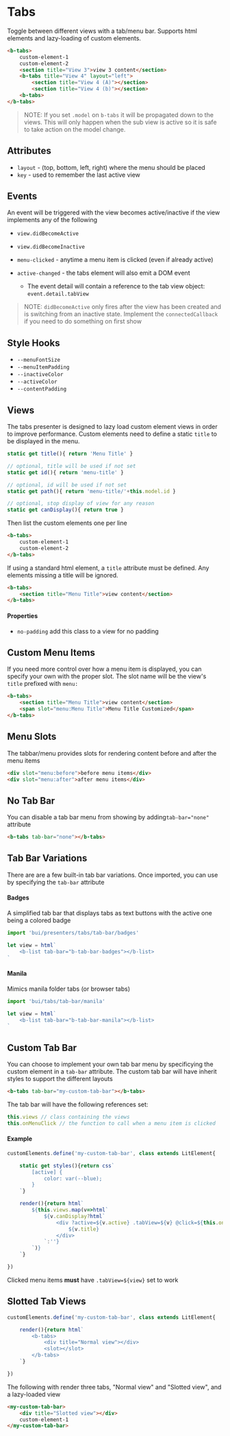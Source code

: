 Tabs
==============

Toggle between different views with a tab/menu bar. Supports html elements and
lazy-loading of custom elements.

```html
<b-tabs>
    custom-element-1
    custom-element-2
    <section title="View 3">view 3 content</section>
    <b-tabs title="View 4" layout="left">
        <section title="View 4 (A)"></section>
        <section title="View 4 (b)"></section>
    <b-tabs>
</b-tabs>
```

<!--
<b-tabs>
    <section title="View 1">view 1 content</section>
    <section title="View 2">view 2 content</section>
    <section title="View 3">view 3 content</section>
    <b-tabs title="View 4" layout="left">
        <section title="View 4 (A)"></section>
        <section title="View 4 (b)"></section>
    <b-tabs>
</b-tabs>
-->

>NOTE: If you set `.model` on `b-tabs` it will be propagated down
to the views. This will only happen when the sub view is active so it is safe
to take action on the model change.

## Attributes
- `layout` - (top, bottom, left, right) where the menu should be placed
- `key` - used to remember the last active view

## Events
An event will be triggered with the view becomes active/inactive if the view implements
any of the following

- `view.didBecomeActive`
- `view.didBecomeInactive`

- `menu-clicked` - anytime a menu item is clicked (even if already active)
- `active-changed` - the tabs element will also emit a DOM event
    - The event detail will contain a reference to the tab view object: `event.detail.tabView`

>NOTE: `didBecomeActive` only fires after the view has been created and is switching
> from an inactive state. Implement the `connectedCallback` if you need to do something
> on first show

## Style Hooks
- `--menuFontSize`
- `--menuItemPadding`
- `--inactiveColor`
- `--activeColor`
- `--contentPadding`

## Views
The tabs presenter is designed to lazy load custom element views in
order to improve performance. Custom elements need to define a static
`title` to be displayed in the menu.

```javascript
static get title(){ return 'Menu Title' }

// optional, title will be used if not set
static get id(){ return 'menu-title' }

// optional, id will be used if not set
static get path(){ return 'menu-title/'+this.model.id }

// optional, stop display of view for any reason
static get canDisplay(){ return true }
```

Then list the custom elements one per line

```html
<b-tabs>
    custom-element-1
    custom-element-2
</b-tabs>
```

If using a standard html element, a `title` attribute must be defined.
Any elements missing a title will be ignored.

```html
<b-tabs>
    <section title="Menu Title">view content</section>
</b-tabs>
```

#### Properties

- `no-padding` add this class to a view for no padding

## Custom Menu Items
If you need more control over how a menu item is displayed, you can specify
your own with the proper slot. The slot name will be the view's `title`
prefixed with `menu:`

```html
<b-tabs>
    <section title="Menu Title">view content</section>
    <span slot="menu:Menu Title">Menu Title Customized</span>
</b-tabs>
```

## Menu Slots
The tabbar/menu provides slots for rendering content before and after the menu items

```html
<div slot="menu:before">before menu items</div>
<div slot="menu:after">after menu items</div>
```

## No Tab Bar
You can disable a tab bar menu from showing by adding`tab-bar="none"` attribute

```html
<b-tabs tab-bar="none"></b-tabs>
```

## Tab Bar Variations
There are are a few built-in tab bar variations. Once imported, you can use by specifying the `tab-bar` attribute

#### Badges
A simplified tab bar that displays tabs as text buttons with the active one being a colored badge
```js
import 'bui/presenters/tabs/tab-bar/badges'

let view = html`
    <b-list tab-bar="b-tab-bar-badges"></b-list>
`
```

#### Manila
Mimics manila folder tabs (or browser tabs)

```js
import 'bui/tabs/tab-bar/manila'

let view = html`
    <b-list tab-bar="b-tab-bar-manila"></b-list>
`
```

## Custom Tab Bar
You can choose to implement your own tab bar menu by specificying the custom element in
a `tab-bar` attribute. The custom tab bar will have inherit styles to support the 
different layouts

```html
<b-tabs tab-bar="my-custom-tab-bar"></b-tabs>
```

The tab bar will have the following references set:

```js
this.views // class containing the views
this.onMenuClick // the function to call when a menu item is clicked
```

#### Example
```js
customElements.define('my-custom-tab-bar', class extends LitElement{

    static get styles(){return css`
        [active] {
            color: var(--blue);
        }
    `}

    render(){return html`
        ${this.views.map(v=>html`
            ${v.canDisplay?html`
                <div ?active=${v.active} .tabView=${v} @click=${this.onMenuClick}>
                    ${v.title}
                </div>
            `:''}
        `)}
    `}

})
```

Clicked menu items **must** have `.tabView=${view}` set to work

## Slotted Tab Views

```js
customElements.define('my-custom-tab-bar', class extends LitElement{

    render(){return html`
        <b-tabs>
            <div title="Normal view"></div>
            <slot></slot>
        </b-tabs>
    `}

})
```

The following with render three tabs, "Normal view" and "Slotted view", and a lazy-loaded view
```html
<my-custom-tab-bar>
    <div title="Slotted view"></div>
    custom-element-1
</my-custom-tab-bar>
```